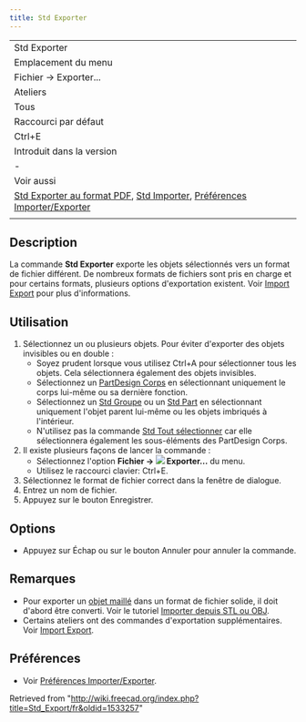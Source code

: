 ```yaml
---
title: Std Exporter
---
```

|  |
| --- |
| Std Exporter |
| Emplacement du menu |
| Fichier → Exporter... |
| Ateliers |
| Tous |
| Raccourci par défaut |
| Ctrl+E |
| Introduit dans la version |
| - |
| Voir aussi |
| [Std Exporter au format PDF](/Std_PrintPdf/fr "Std PrintPdf/fr"), [Std Importer](/Std_Import/fr "Std Import/fr"), [Préférences Importer/Exporter](/Import_Export_Preferences/fr "Import Export Preferences/fr") |
|  |

## Description

La commande **Std Exporter** exporte les objets sélectionnés vers un format de fichier différent. De nombreux formats de fichiers sont pris en charge et pour certains formats, plusieurs options d'exportation existent. Voir [Import Export](/Import_Export/fr "Import Export/fr") pour plus d'informations.

## Utilisation

1. Sélectionnez un ou plusieurs objets. Pour éviter d'exporter des objets invisibles ou en double :
   * Soyez prudent lorsque vous utilisez Ctrl+A pour sélectionner tous les objets. Cela sélectionnera également des objets invisibles.
   * Sélectionnez un [PartDesign Corps](/PartDesign_Body/fr "PartDesign Body/fr") en sélectionnant uniquement le corps lui-même ou sa dernière fonction.
   * Sélectionnez un [Std Groupe](/Std_Group/fr "Std Group/fr") ou un [Std Part](/Std_Part/fr "Std Part/fr") en sélectionnant uniquement l'objet parent lui-même ou les objets imbriqués à l'intérieur.
   * N'utilisez pas la commande [Std Tout sélectionner](/Std_SelectAll/fr "Std SelectAll/fr") car elle sélectionnera également les sous-éléments des PartDesign Corps.
2. Il existe plusieurs façons de lancer la commande :
   * Sélectionnez l'option **Fichier → ![](/images/Std_Export.svg) Exporter...** du menu.
   * Utilisez le raccourci clavier: Ctrl+E.
3. Sélectionnez le format de fichier correct dans la fenêtre de dialogue.
4. Entrez un nom de fichier.
5. Appuyez sur le bouton Enregistrer.

## Options

* Appuyez sur Échap ou sur le bouton Annuler pour annuler la commande.

## Remarques

* Pour exporter un [objet maillé](/Mesh_Workbench/fr "Mesh Workbench/fr") dans un format de fichier solide, il doit d'abord être converti. Voir le tutoriel [Importer depuis STL ou OBJ](/Import_from_STL_or_OBJ/fr "Import from STL or OBJ/fr").
* Certains ateliers ont des commandes d'exportation supplémentaires. Voir [Import Export](/Import_Export/fr "Import Export/fr").

## Préférences

* Voir [Préférences Importer/Exporter](/Import_Export_Preferences/fr "Import Export Preferences/fr").

Retrieved from "<http://wiki.freecad.org/index.php?title=Std_Export/fr&oldid=1533257>"